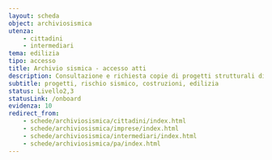 ```yaml
---
layout: scheda
object: archiviosismica
utenza:
    - cittadini
    - intermediari
tema: edilizia
tipo: accesso
title: Archivio sismica - accesso atti
description: Consultazione e richiesta copie di progetti strutturali di costruzioni in zona sismica presentati in tutto il territorio regionale
subtitle: progetti, rischio sismico, costruzioni, edilizia
status: Livello2,3
statusLink: /onboard
evidenza: 10
redirect_from:
    - schede/archiviosismica/cittadini/index.html
    - schede/archiviosismica/imprese/index.html
    - schede/archiviosismica/intermediari/index.html
    - schede/archiviosismica/pa/index.html
---
```

